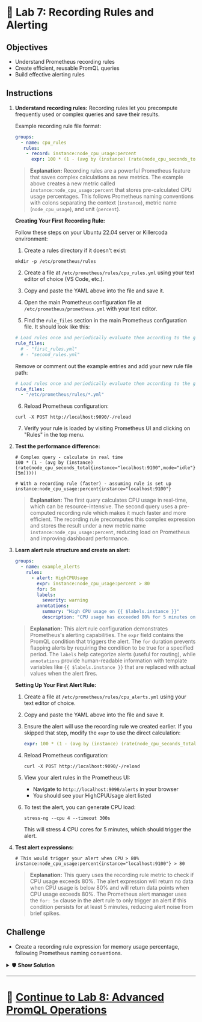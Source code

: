# 🚨 Lab 7: Recording Rules and Alerting

## Objectives
- Understand Prometheus recording rules
- Create efficient, reusable PromQL queries
- Build effective alerting rules

## Instructions
1. **Understand recording rules:**
  Recording rules let you precompute frequently used or complex queries and save their results.

    Example recording rule file format:
    ```yaml
    groups:
      - name: cpu_rules
       rules:
        - record: instance:node_cpu_usage:percent
          expr: 100 * (1 - (avg by (instance) (rate(node_cpu_seconds_total{mode="idle"}[5m]))))
    ```
    
    > **Explanation:** Recording rules are a powerful Prometheus feature that saves complex calculations as new metrics. The example above creates a new metric called `instance:node_cpu_usage:percent` that stores pre-calculated CPU usage percentages. This follows Prometheus naming conventions with colons separating the context (`instance`), metric name (`node_cpu_usage`), and unit (`percent`).

    **Creating Your First Recording Rule:**
    
    Follow these steps on your Ubuntu 22.04 server or Killercoda environment:
    
    1. Create a rules directory if it doesn't exist:
      ```
      mkdir -p /etc/prometheus/rules
      ```
    
    2. Create a file at `/etc/prometheus/rules/cpu_rules.yml` using your text editor of choice (VS Code, etc.).
      
    3. Copy and paste the YAML above into the file and save it.
    
    4. Open the main Prometheus configuration file at `/etc/prometheus/prometheus.yml` with your text editor.
      
    5. Find the `rule_files` section in the main Prometheus configuration file. It should look like this:
      ```yaml
      # Load rules once and periodically evaluate them according to the global 'evaluation_interval'.
      rule_files:
        # - "first_rules.yml"
        # - "second_rules.yml"
      ```

      Remove or comment out the example entries and add your new rule file path:
      ```yaml
      # Load rules once and periodically evaluate them according to the global 'evaluation_interval'.
      rule_files:
        - "/etc/prometheus/rules/*.yml"
      ```
      
    6. Reload Prometheus configuration:
      ```
      curl -X POST http://localhost:9090/-/reload
      ```
      
    7. Verify your rule is loaded by visiting Prometheus UI and clicking on "Rules" in the top menu.
   
2. **Test the performance difference:**
   ```
   # Complex query - calculate in real time
   100 * (1 - (avg by (instance) (rate(node_cpu_seconds_total{instance="localhost:9100",mode="idle"}[5m]))))
   
   # With a recording rule (faster) - assuming rule is set up
   instance:node_cpu_usage:percent{instance="localhost:9100"}
   ```
   
   > **Explanation:** The first query calculates CPU usage in real-time, which can be resource-intensive. The second query uses a pre-computed recording rule which makes it much faster and more efficient. The recording rule precomputes this complex expression and stores the result under a new metric name `instance:node_cpu_usage:percent`, reducing load on Prometheus and improving dashboard performance.

3. **Learn alert rule structure and create an alert:**
   ```yaml
   groups:
     - name: example_alerts
       rules:
         - alert: HighCPUUsage
           expr: instance:node_cpu_usage:percent > 80
           for: 5m
           labels:
             severity: warning
           annotations:
             summary: "High CPU usage on {{ $labels.instance }}"
             description: "CPU usage has exceeded 80% for 5 minutes on {{ $labels.instance }}"
   ```
   
   > **Explanation:** This alert rule configuration demonstrates Prometheus's alerting capabilities. The `expr` field contains the PromQL condition that triggers the alert. The `for` duration prevents flapping alerts by requiring the condition to be true for a specified period. The `labels` help categorize alerts (useful for routing), while `annotations` provide human-readable information with template variables like `{{ $labels.instance }}` that are replaced with actual values when the alert fires.
   
   **Setting Up Your First Alert Rule:**
   
   1. Create a file at `/etc/prometheus/rules/cpu_alerts.yml` using your text editor of choice.
      
   2. Copy and paste the YAML above into the file and save it.
   
   3. Ensure the alert will use the recording rule we created earlier. If you skipped that step, modify the `expr` to use the direct calculation:
      ```yaml
      expr: 100 * (1 - (avg by (instance) (rate(node_cpu_seconds_total{instance="localhost:9100",mode="idle"}[5m])))) > 80
      ```
      
   4. Reload Prometheus configuration:
      ```
      curl -X POST http://localhost:9090/-/reload
      ```
      
   5. View your alert rules in the Prometheus UI:
      - Navigate to `http://localhost:9090/alerts` in your browser
      - You should see your HighCPUUsage alert listed
   
   6. To test the alert, you can generate CPU load:
      ```
      stress-ng --cpu 4 --timeout 300s
      ```
      This will stress 4 CPU cores for 5 minutes, which should trigger the alert.

4. **Test alert expressions:**
   ```
   # This would trigger your alert when CPU > 80%
   instance:node_cpu_usage:percent{instance="localhost:9100"} > 80
   ```
   
   > **Explanation:** This query uses the recording rule metric to check if CPU usage exceeds 80%. The alert expression will return no data when CPU usage is below 80% and will return data points when CPU usage exceeds 80%. The Prometheus alert manager uses the `for: 5m` clause in the alert rule to only trigger an alert if this condition persists for at least 5 minutes, reducing alert noise from brief spikes.

## Challenge
- Create a recording rule expression for memory usage percentage, following Prometheus naming conventions.

<details>
<summary>🛡️ <b>Show Solution</b></summary>

To create a recording rule for memory usage percentage following Prometheus naming conventions:

1. **Create the recording rule configuration** in your `prometheus.yml` file or a separate rules file:

```yaml
groups:
  - name: memory_rules
    rules:
      - record: instance:node_memory_usage:percent
        expr: 100 * (1 - (node_memory_MemAvailable_bytes / node_memory_MemTotal_bytes))
```

The name `instance:node_memory_usage:percent` follows Prometheus naming conventions:
- `instance:` prefix indicates it's an instance-level metric
- `node_memory_usage` describes the metric's purpose
- `:percent` suffix indicates the unit

2. **Create an alert rule that uses this recording rule**:

```yaml
groups:
  - name: memory_alerts
    rules:
      - alert: HighMemoryUsage
        expr: instance:node_memory_usage:percent > 90
        for: 5m
        labels:
          severity: warning
        annotations:
          summary: "High memory usage on {{ $labels.instance }}"
          description: "Memory usage has exceeded 90% for 5 minutes on {{ $labels.instance }}"
```

3. **Create the rules files and apply the changes:**
   
   - Create a file at `/etc/prometheus/rules/memory_rules.yml` using your text editor.
   - Copy the recording rule YAML into this file and save it.
   
   - Create another file at `/etc/prometheus/rules/memory_alerts.yml`.
   - Copy the alert rule YAML into this file and save it.
   
   ```
   # Reload Prometheus configuration
   curl -X POST http://localhost:9090/-/reload
   ```
   
   4. **Verify your rules are working:**
   
   ```
   # Check in Prometheus UI that your new metric exists
   instance:node_memory_usage:percent
   ```
   
   If everything is set up correctly, you should see data for this metric.

> **Benefits of using recording rules:**
> - **Performance**: Queries using recording rules execute faster since the computation is done ahead of time
> - **Consistency**: Using the same named metrics ensures consistent results across dashboards
> - **Readability**: Complex expressions are replaced with descriptive metric names
> - **Efficiency**: Reduces the load on Prometheus for frequently used or complex queries
> - **Maintainability**: Easier to update queries in one place when stored as recording rules

</details>

</details>

---

# 🌟 [Continue to Lab 8: Advanced PromQL Operations](../Advanced/Lab8_Advanced_PromQL_Operations.md)
